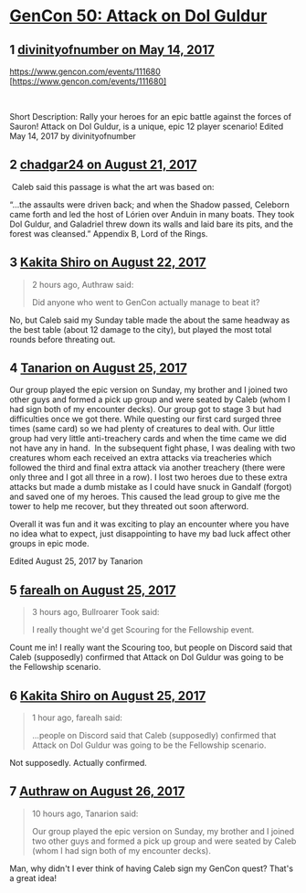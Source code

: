 # [GenCon 50: Attack on Dol Guldur](https://community.fantasyflightgames.com/topic/249745-gencon-50-attack-on-dol-guldur/)

## 1 [divinityofnumber on May 14, 2017](https://community.fantasyflightgames.com/topic/249745-gencon-50-attack-on-dol-guldur/?do=findComment&comment=2786349)

https://www.gencon.com/events/111680 [https://www.gencon.com/events/111680]

 

Short Description:
Rally your heroes for an epic battle against the forces of Sauron! Attack on Dol Guldur, is a unique, epic 12 player scenario!
Edited May 14, 2017 by divinityofnumber

## 2 [chadgar24 on August 21, 2017](https://community.fantasyflightgames.com/topic/249745-gencon-50-attack-on-dol-guldur/?do=findComment&comment=2941472)

 Caleb said this passage is what the art was based on:

“…the assaults were driven back; and when the Shadow passed, Celeborn came forth and led the host of Lórien over Anduin in many boats. They took Dol Guldur, and Galadriel threw down its walls and laid bare its pits, and the forest was cleansed.” Appendix B, Lord of the Rings.

## 3 [Kakita Shiro on August 22, 2017](https://community.fantasyflightgames.com/topic/249745-gencon-50-attack-on-dol-guldur/?do=findComment&comment=2944506)

> 2 hours ago, Authraw said:
> 
> Did anyone who went to GenCon actually manage to beat it?

No, but Caleb said my Sunday table made the about the same headway as the best table (about 12 damage to the city), but played the most total rounds before threating out.

## 4 [Tanarion on August 25, 2017](https://community.fantasyflightgames.com/topic/249745-gencon-50-attack-on-dol-guldur/?do=findComment&comment=2950233)

Our group played the epic version on Sunday, my brother and I joined two other guys and formed a pick up group and were seated by Caleb (whom I had sign both of my encounter decks). Our group got to stage 3 but had difficulties once we got there. While questing our first card surged three times (same card) so we had plenty of creatures to deal with. Our little group had very little anti-treachery cards and when the time came we did not have any in hand.  In the subsequent fight phase, I was dealing with two creatures whom each received an extra attacks via treacheries which followed the third and final extra attack via another treachery (there were only three and I got all three in a row). I lost two heroes due to these extra attacks but made a dumb mistake as I could have snuck in Gandalf (forgot) and saved one of my heroes. This caused the lead group to give me the tower to help me recover, but they threated out soon afterword.  

Overall it was fun and it was exciting to play an encounter where you have no idea what to expect, just disappointing to have my bad luck affect other groups in epic mode.

Edited August 25, 2017 by Tanarion

## 5 [farealh on August 25, 2017](https://community.fantasyflightgames.com/topic/249745-gencon-50-attack-on-dol-guldur/?do=findComment&comment=2950999)

> 3 hours ago, Bullroarer Took said:
> 
> I really thought we'd get Scouring for the Fellowship event.

Count me in! I really want the Scouring too, but people on Discord said that Caleb (supposedly) confirmed that Attack on Dol Guldur was going to be the Fellowship scenario.

## 6 [Kakita Shiro on August 25, 2017](https://community.fantasyflightgames.com/topic/249745-gencon-50-attack-on-dol-guldur/?do=findComment&comment=2951251)

> 1 hour ago, farealh said:
> 
> ...people on Discord said that Caleb (supposedly) confirmed that Attack on Dol Guldur was going to be the Fellowship scenario.

Not supposedly. Actually confirmed.

## 7 [Authraw on August 26, 2017](https://community.fantasyflightgames.com/topic/249745-gencon-50-attack-on-dol-guldur/?do=findComment&comment=2952287)

> 10 hours ago, Tanarion said:
> 
> Our group played the epic version on Sunday, my brother and I joined two other guys and formed a pick up group and were seated by Caleb (whom I had sign both of my encounter decks). 

Man, why didn't I ever think of having Caleb sign my GenCon quest? That's a great idea! 

